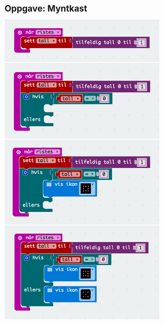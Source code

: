 # Oppgave: Myntkast

![Kode](block-1.png)
![Kode](block-2.png)
![Kode](block-3.png)
![Kode](block-4.png)
